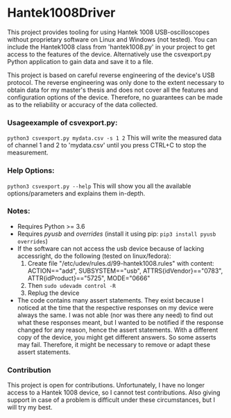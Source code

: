 # Hantek1008Driver

This project provides tooling for using Hantek 1008 USB-oscilloscopes
without proprietary software on Linux and Windows (not tested).
You can include the Hantek1008 class from 'hantek1008.py' in your project
to get access to the features of the device.
Alternatively use the csvexport.py Python application to gain data and save it to a file.

This project is based on careful reverse engineering of the device's USB protocol.
The reverse engineering was only done to the extent necessary to obtain data for my master's thesis and
does not cover all the features and configuration options of the device.
Therefore, no guarantees can be made as to the reliability or accuracy of the data collected.

### Usageexample of csvexport.py:
`python3 csvexport.py mydata.csv -s 1 2`
This will write the measured data of channel 1 and 2 to 'mydata.csv' until you press CTRL+C to stop the measurement.

### Help Options:
`python3 csvexport.py --help`
This will show you all the available options/parameters and explains them in-depth.

### Notes:
* Requires Python >= 3.6
* Requires *pyusb* and *overrides* (install it using pip: `pip3 install pyusb overrides`)
* If the software can not access the usb device because of lacking accessright, do the following (tested on linux/fedora):
  1. Create file "/etc/udev/rules.d/99-hantek1008.rules" with content:
     ACTION=="add", SUBSYSTEM=="usb", ATTRS{idVendor}=="0783", ATTR{idProduct}=="5725", MODE="0666"
  2. Then `sudo udevadm control -R`
  3. Replug the device
* The code contains many assert statements.
  They exist because I noticed at the time that the respective responses on my device were always the same.
  I was not able (nor was there any need) to find out what these responses meant,
  but I wanted to be notified if the response changed for any reason, hence the assert statements.
  With a different copy of the device, you might get different answers. So some asserts may fail.
  Therefore, it might be necessary to remove or adapt these assert statements.

### Contribution

This project is open for contributions.
Unfortunately, I have no longer access to a Hantek 1008 device,
so I cannot test contributions.
Also giving support in case of a problem is difficult under these
circumstances, but I will try my best.